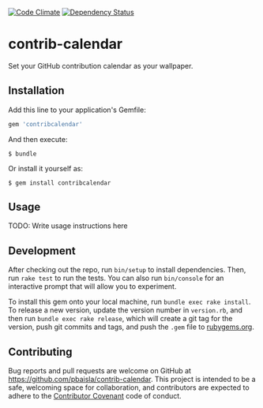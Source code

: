 [![Code Climate](https://codeclimate.com/github/pbaisla/contrib-calendar/badges/gpa.svg)](https://codeclimate.com/github/pbaisla/contrib-calendar)
[![Dependency Status](https://gemnasium.com/pbaisla/contrib-calendar.svg)](https://gemnasium.com/pbaisla/contrib-calendar)

# contrib-calendar

Set your GitHub contribution calendar as your wallpaper.

## Installation

Add this line to your application's Gemfile:

```ruby
gem 'contribcalendar'
```

And then execute:

    $ bundle

Or install it yourself as:

    $ gem install contribcalendar

## Usage

TODO: Write usage instructions here

## Development

After checking out the repo, run `bin/setup` to install dependencies. Then, run `rake test` to run the tests. You can also run `bin/console` for an interactive prompt that will allow you to experiment.

To install this gem onto your local machine, run `bundle exec rake install`. To release a new version, update the version number in `version.rb`, and then run `bundle exec rake release`, which will create a git tag for the version, push git commits and tags, and push the `.gem` file to [rubygems.org](https://rubygems.org).

## Contributing

Bug reports and pull requests are welcome on GitHub at https://github.com/pbaisla/contrib-calendar. This project is intended to be a safe, welcoming space for collaboration, and contributors are expected to adhere to the [Contributor Covenant](contributor-covenant.org) code of conduct.

